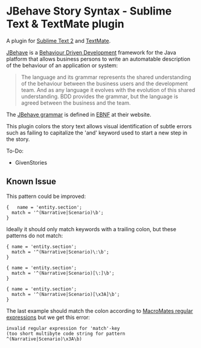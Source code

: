 JBehave Story Syntax - Sublime Text & TextMate plugin
=====================================================

A plugin for [Sublime Text 2][st2] and [TextMate][tm].

[JBehave][jb] is a [Behaviour Driven Development][bdd] framework
for the Java platform that allows business persons to write an
automatable description of the behaviour of an application 
or system:

> The language and its grammar represents the shared understanding of 
> the behaviour between the business users and the development team. And 
> as any language it evolves with the evolution of this shared 
> understanding. BDD provides the grammar, but the language is agreed 
> between the business and the team.


The [JBehave grammar][grmr] is defined in [EBNF][ebnf] at their 
website.

This plugin colors the story text allows visual identification of
subtle errors such as failing to capitalize the 'and' keyword
used to start a new step in the story.

To-Do:

 * GivenStories


Known Issue
-----------

This pattern could be improved:

    {	name = 'entity.section';  
      match = '^(Narrative|Scenario)\b';
    }

Ideally it should only match keywords with a trailing colon, but these patterns do not match:

    { name = 'entity.section';
      match = '^(Narrative|Scenario)\:\b';
    }

    { name = 'entity.section';
      match = '^(Narrative|Scenario)[\:]\b';
    }

    { name = 'entity.section';
      match = '^(Narrative|Scenario)[\x3A]\b';
    }

The last example should match the colon according to [MacroMates regular expressions][re] but we get this error:

    invalid regular expression for 'match'-key 
    (too short multibyte code string for pattern 
    ^(Narrative|Scenario)\x3A\b)




[jb]: http://jbehave.org/reference/stable/
[bdd]: http://behaviour-driven.org/
[re]: http://manual.macromates.com/en/regular_expressions
[grmr]: http://jbehave.org/reference/stable/grammar.html
[st2]: http://www.sublimetext.com/2
[tm]: http://macromates.com
[ebnf]: http://en.wikipedia.org/wiki/Extended_Backus–Naur_Form


